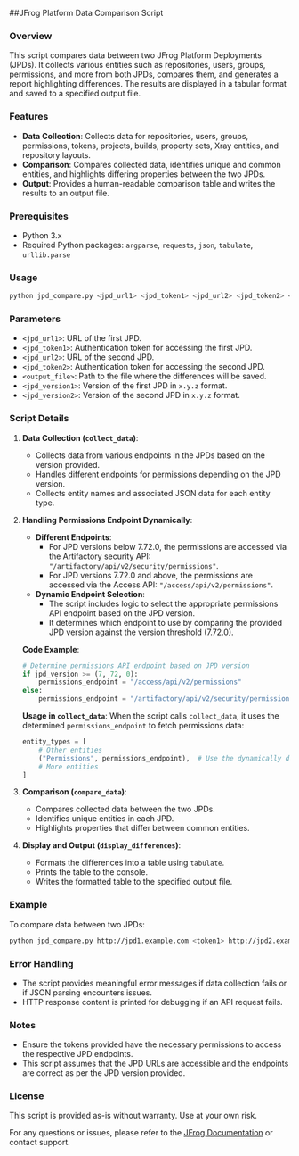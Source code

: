 ##JFrog Platform Data Comparison Script

### Overview
This script compares data between two JFrog Platform Deployments (JPDs). It collects various entities such as repositories, users, groups, permissions, and more from both JPDs, compares them, and generates a report highlighting differences. The results are displayed in a tabular format and saved to a specified output file.

### Features
- **Data Collection**: Collects data for repositories, users, groups, permissions, tokens, projects, builds, property sets, Xray entities, and repository layouts.
- **Comparison**: Compares collected data, identifies unique and common entities, and highlights differing properties between the two JPDs.
- **Output**: Provides a human-readable comparison table and writes the results to an output file.

### Prerequisites
- Python 3.x
- Required Python packages: `argparse`, `requests`, `json`, `tabulate`, `urllib.parse`

### Usage

```bash
python jpd_compare.py <jpd_url1> <jpd_token1> <jpd_url2> <jpd_token2> <output_file> <jpd_version1> <jpd_version2>
```

### Parameters
- `<jpd_url1>`: URL of the first JPD.
- `<jpd_token1>`: Authentication token for accessing the first JPD.
- `<jpd_url2>`: URL of the second JPD.
- `<jpd_token2>`: Authentication token for accessing the second JPD.
- `<output_file>`: Path to the file where the differences will be saved.
- `<jpd_version1>`: Version of the first JPD in `x.y.z` format.
- `<jpd_version2>`: Version of the second JPD in `x.y.z` format.

### Script Details

1. **Data Collection (`collect_data`)**:
   - Collects data from various endpoints in the JPDs based on the version provided.
   - Handles different endpoints for permissions depending on the JPD version.
   - Collects entity names and associated JSON data for each entity type.

2. **Handling Permissions Endpoint Dynamically**:
   - **Different Endpoints**:
     - For JPD versions below 7.72.0, the permissions are accessed via the Artifactory security API: `"/artifactory/api/v2/security/permissions"`.
     - For JPD versions 7.72.0 and above, the permissions are accessed via the Access API: `"/access/api/v2/permissions"`.
   - **Dynamic Endpoint Selection**:
     - The script includes logic to select the appropriate permissions API endpoint based on the JPD version.
     - It determines which endpoint to use by comparing the provided JPD version against the version threshold (7.72.0).

   **Code Example**:
   ```python
   # Determine permissions API endpoint based on JPD version
   if jpd_version >= (7, 72, 0):
       permissions_endpoint = "/access/api/v2/permissions"
   else:
       permissions_endpoint = "/artifactory/api/v2/security/permissions"
   ```

   **Usage in `collect_data`**:
   When the script calls `collect_data`, it uses the determined `permissions_endpoint` to fetch permissions data:
   ```python
   entity_types = [
       # Other entities
       ("Permissions", permissions_endpoint),  # Use the dynamically determined endpoint
       # More entities
   ]
   ```

3. **Comparison (`compare_data`)**:
   - Compares collected data between the two JPDs.
   - Identifies unique entities in each JPD.
   - Highlights properties that differ between common entities.

4. **Display and Output (`display_differences`)**:
   - Formats the differences into a table using `tabulate`.
   - Prints the table to the console.
   - Writes the formatted table to the specified output file.

### Example

To compare data between two JPDs:

```bash
python jpd_compare.py http://jpd1.example.com <token1> http://jpd2.example.com <token2> differences.txt 7.71.0 7.72.0
```

### Error Handling
- The script provides meaningful error messages if data collection fails or if JSON parsing encounters issues.
- HTTP response content is printed for debugging if an API request fails.

### Notes
- Ensure the tokens provided have the necessary permissions to access the respective JPD endpoints.
- This script assumes that the JPD URLs are accessible and the endpoints are correct as per the JPD version provided.

### License
This script is provided as-is without warranty. Use at your own risk.

For any questions or issues, please refer to the [JFrog Documentation](https://www.jfrog.com/confluence/) or contact support.


